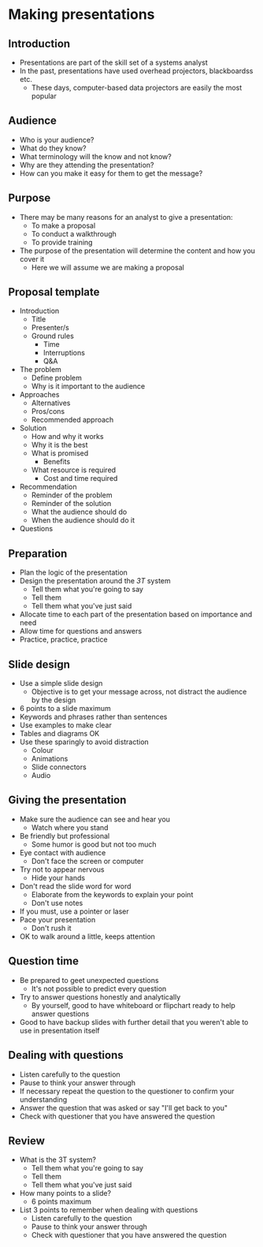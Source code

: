 # Making presentations

## Introduction

- Presentations are part of the skill set of a systems analyst
- In the past, presentations have used overhead projectors, blackboardss etc.
	- These days, computer-based data projectors are easily the most popular

## Audience

- Who is your audience?
- What do they know?
- What terminology will the know and not know?
- Why are they attending the presentation?
- How can you make it easy for them to get the message?

## Purpose

- There may be many reasons for an analyst to give a presentation:
	- To make a proposal
	- To conduct a walkthrough
	- To provide training
- The purpose of the presentation will determine the content and how you cover it
	- Here we will assume we are making a proposal

## Proposal template

- Introduction
	- Title
	- Presenter/s
	- Ground rules
		- Time
		- Interruptions
		- Q&A
- The problem
	- Define problem
	- Why is it important to the audience
- Approaches
	- Alternatives
	- Pros/cons
	- Recommended approach
- Solution
	- How and why it works
	- Why it is the best
	- What is promised
		- Benefits
	- What resource is required
		- Cost and time required
- Recommendation
	- Reminder of the problem
	- Reminder of the solution
	- What the audience should do
	- When the audience should do it
- Questions

## Preparation

- Plan the logic of the presentation
- Design the presentation around the *3T* system
	- Tell them what you're going to say
	- Tell them
	- Tell them what you've just said
- Allocate time to each part of the presentation based on importance and need
- Allow time for questions and answers
- Practice, practice, practice

## Slide design

- Use a simple slide design
	- Objective is to get your message across, not distract the audience by the design
- 6 points to a slide maximum
- Keywords and phrases rather than sentences
- Use examples to make clear
- Tables and diagrams OK
- Use these sparingly to avoid distraction
	- Colour
	- Animations
	- Slide connectors
	- Audio

## Giving the presentation

- Make sure the audience can see and hear you
	- Watch where you stand
- Be friendly but professional
	- Some humor is good but not too much
- Eye contact with audience
	- Don't face the screen or computer
- Try not to appear nervous
	- Hide your hands
- Don't read the slide word for word
	- Elaborate from the keywords to explain your point
	- Don't use notes
- If you must, use a pointer or laser
- Pace your presentation
	- Don't rush it
- OK to walk around a little, keeps attention

## Question time

- Be prepared to geet unexpected questions
	- It's not possible to predict every question
- Try to answer questions honestly and analytically
	- By yourself, good to have whiteboard or flipchart ready to help answer questions
- Good to have backup slides with further detail that you weren't able to use in presentation itself

## Dealing with questions

- Listen carefully to the question
- Pause to think your answer through
- If necessary repeat the question to the questioner to confirm your understanding
- Answer the question that was asked or say "I'll get back to you"
- Check with questioner that you have answered the question

## Review

- What is the 3T system?
	- Tell them what you're going to say
	- Tell them
	- Tell them what you've just said
- How many points to a slide?
	- 6 points maximum
- List 3 points to remember when dealing with questions
	- Listen carefully to the question
	- Pause to think your answer through
	- Check with questioner that you have answered the question